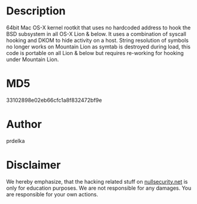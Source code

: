 Description
===========
64bit Mac OS-X kernel rootkit that uses no hardcoded address to hook the BSD
subsystem in all OS-X Lion & below. It uses a combination of syscall hooking and
DKOM to hide activity on a host. String resolution of symbols no longer works on
Mountain Lion as symtab is destroyed during load, this code is portable on all
Lion & below but requires re-working for hooking under Mountain Lion.

MD5
===
33102898e02eb66cfc1a8f832472bf9e

Author
======
prdelka

Disclaimer
==========
We hereby emphasize, that the hacking related stuff on
[nullsecurity.net](http://nullsecurity.net) is only for education purposes.
We are not responsible for any damages. You are responsible for your own
actions.
